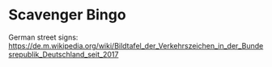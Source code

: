 # Scavenger Bingo

German street signs: https://de.m.wikipedia.org/wiki/Bildtafel_der_Verkehrszeichen_in_der_Bundesrepublik_Deutschland_seit_2017

